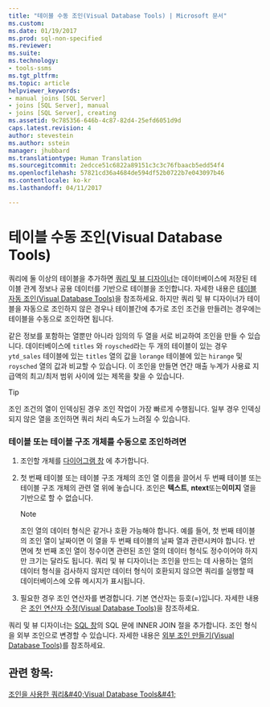 ```yaml
---
title: "테이블 수동 조인(Visual Database Tools) | Microsoft 문서"
ms.custom: 
ms.date: 01/19/2017
ms.prod: sql-non-specified
ms.reviewer: 
ms.suite: 
ms.technology:
- tools-ssms
ms.tgt_pltfrm: 
ms.topic: article
helpviewer_keywords:
- manual joins [SQL Server]
- joins [SQL Server], manual
- joins [SQL Server], creating
ms.assetid: 9c785356-646b-4c87-82d4-25efd6051d9d
caps.latest.revision: 4
author: stevestein
ms.author: sstein
manager: jhubbard
ms.translationtype: Human Translation
ms.sourcegitcommit: 2edcce51c6822a89151c3c3c76fbaacb5edd54f4
ms.openlocfilehash: 57821cd36a4684de594df52b0722b7e043097b46
ms.contentlocale: ko-kr
ms.lasthandoff: 04/11/2017

---
```

# <a name="join-tables-manually-visual-database-tools"></a>테이블 수동 조인(Visual Database Tools)
쿼리에 둘 이상의 테이블을 추가하면 [쿼리 및 뷰 디자이너](../../ssms/visual-db-tools/query-and-view-designer-tools-visual-database-tools.md)는 데이터베이스에 저장된 테이블 관계 정보나 공용 데이터를 기반으로 테이블을 조인합니다. 자세한 내용은 [테이블 자동 조인&#40;Visual Database Tools&#41;](../../ssms/visual-db-tools/join-tables-automatically-visual-database-tools.md)을 참조하세요. 하지만 쿼리 및 뷰 디자이너가 테이블을 자동으로 조인하지 않은 경우나 테이블간에 추가로 조인 조건을 만들려는 경우에는 테이블을 수동으로 조인하면 됩니다.  
  
같은 정보를 포함하는 열뿐만 아니라 임의의 두 열을 서로 비교하여 조인을 만들 수 있습니다. 데이터베이스에 `titles` 와 `roysched`라는 두 개의 테이블이 있는 경우 `ytd_sales` 테이블에 있는 `titles` 열의 값을 `lorange` 테이블에 있는 `hirange` 및 `roysched` 열의 값과 비교할 수 있습니다. 이 조인을 만들면 연간 매출 누계가 사용료 지급액의 최고/최저 범위 사이에 있는 제목을 찾을 수 있습니다.  
  
> [!TIP]  
> 조인 조건의 열이 인덱싱된 경우 조인 작업이 가장 빠르게 수행됩니다. 일부 경우 인덱싱되지 않은 열을 조인하면 쿼리 처리 속도가 느려질 수 있습니다.  
  
### <a name="to-manually-join-tables-or-table-structured-objects"></a>테이블 또는 테이블 구조 개체를 수동으로 조인하려면  
  
1.  조인할 개체를 [다이어그램 창](../../ssms/visual-db-tools/diagram-pane-visual-database-tools.md) 에 추가합니다.  
  
2.  첫 번째 테이블 또는 테이블 구조 개체의 조인 열 이름을 끌어서 두 번째 테이블 또는 테이블 구조 개체의 관련 열 위에 놓습니다. 조인은 **텍스트**, **ntext**또는**이미지** 열을 기반으로 할 수 없습니다.  
  
    > [!NOTE]  
    > 조인 열의 데이터 형식은 같거나 호환 가능해야 합니다. 예를 들어, 첫 번째 테이블의 조인 열이 날짜이면 이 열을 두 번째 테이블의 날짜 열과 관련시켜야 합니다. 반면에 첫 번째 조인 열이 정수이면 관련된 조인 열의 데이터 형식도 정수이어야 하지만 크기는 달라도 됩니다. 쿼리 및 뷰 디자이너는 조인을 만드는 데 사용하는 열의 데이터 형식을 검사하지 않지만 데이터 형식이 호환되지 않으면 쿼리를 실행할 때 데이터베이스에 오류 메시지가 표시됩니다.  
  
3.  필요한 경우 조인 연산자를 변경합니다. 기본 연산자는 등호(=)입니다. 자세한 내용은 [조인 연산자 수정&#40;Visual Database Tools&#41;](../../ssms/visual-db-tools/modify-join-operators-visual-database-tools.md)을 참조하세요.  
  
쿼리 및 뷰 디자이너는 [SQL 창](../../ssms/visual-db-tools/sql-pane-visual-database-tools.md)의 SQL 문에 INNER JOIN 절을 추가합니다. 조인 형식을 외부 조인으로 변경할 수 있습니다. 자세한 내용은 [외부 조인 만들기&#40;Visual Database Tools&#41;](../../ssms/visual-db-tools/create-outer-joins-visual-database-tools.md)를 참조하세요.  
  
## <a name="see-also"></a>관련 항목:  
[조인을 사용한 쿼리&amp;#40;Visual Database Tools&amp;#41;](../../ssms/visual-db-tools/query-with-joins-visual-database-tools.md)  
  

